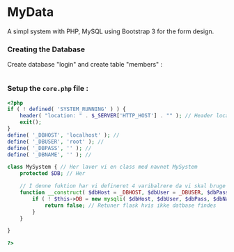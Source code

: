 MyData
=========

A simpl system with PHP, MySQL using Bootstrap 3 for the form design.

### Creating the Database

Create database "login" and create table "members" :

```sql

```

### Setup the `core.php` file :

```php
<?php
if ( ! defined( 'SYSTEM_RUNNING' ) ) {
	header( "location: " . $_SERVER['HTTP_HOST'] . "" ); // Header locate til ...
	exit();
}
define( '_DBHOST', 'localhost' ); // 
define( '_DBUSER', 'root' ); // 
define( '_DBPASS', '' ); //
define( '_DBNAME', '' ); //

class MySystem { // Her laver vi en class med navnet MySystem
	protected $DB; // Her

	// I denne fuktion har vi defineret 4 varibalrere da vi skal bruge det til at kunne oprette forbindelse til databasen
	function __construct( $dbHost = _DBHOST, $dbUser = _DBUSER, $dbPass = _DBPASS, $dbName = _DBNAME ) {
		if ( ! $this->DB = new mysqli( $dbHost, $dbUser, $dbPass, $dbName ) ) {
			return false; // Retuner flask hvis ikke datbase findes
		}
	}

}

?>
```


